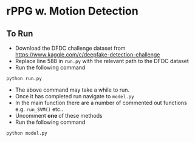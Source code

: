 # rPPG w. Motion Detection

## To Run

- Download the DFDC challenge dataset from https://www.kaggle.com/c/deepfake-detection-challenge
- Replace line 588 in `run.py` with the relevant path to the DFDC dataset
- Run the following command
```
python run.py
```
- The above command may take a while to run.
- Once it has completed run navigate to `model.py`
- In the main function there are a number of commented out functions e.g. `run_SVM()` etc..
- Uncomment <b> one </b> of these methods
- Run the following command
```
python model.py
```
